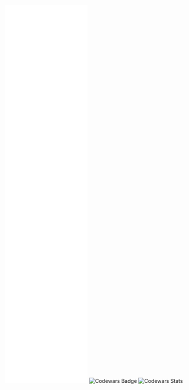 ![Github Metrics](https://github.com/nvnivs/nvnivs/blob/main/github-metrics.svg)
![Codewars Badge ](https://www.codewars.com/users/nvnivs/badges/large)
![Codewars Stats](https://github.r2v.ch/codewars?user=nvnivs&stroke=%23BB432C)
